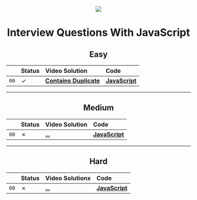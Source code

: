 <div align="center">

<img  src="https://skillicons.dev/icons?i=js" />

<h1 style="font-weight:bold "> Interview Questions With JavaScript</h1>

<h2 style=" font-weight:bold"> Easy </h2>

|      | Status  | Video Solution                                         | Code                                                                                                                                     |
| :--- | :------ | :----------------------------------------------------- | :--------------------------------------------------------------------------------------------------------------------------------------- |
| `00` | &check; | **[Contains Duplicate](https://youtu.be/aZmUb8dBdeQ)** | **[JavaScript](https://github.com/ozantekin/Interview-Questions-With-JavaScript/blob/main/000_Contains_Duplicate/ContainsDuplicate.js)** |

<hr>

<h2 style=" font-weight:bold"> Medium </h2>

|      | Status  | Video Solution | Code                |
| :--- | :------ | :------------- | :------------------ |
| `00` | &cross; | **[...](#)**   | **[JavaScript](#)** |

<hr>

<h2 style=" font-weight:bold"> Hard </h2>

|      | Status  | Video Solutionx | Code                |
| :--- | :------ | :-------------- | :------------------ |
| `00` | &cross; | **[...](#)**    | **[JavaScript](#)** |

</div>
